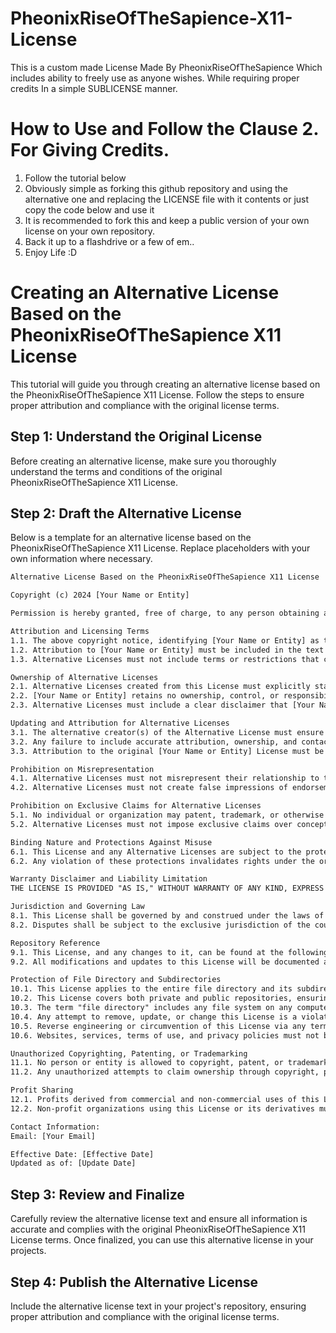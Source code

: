 # PheonixRiseOfTheSapience-X11-License
This is a custom made License Made By PheonixRiseOfTheSapience Which includes ability to freely use as anyone wishes. While requiring proper credits In a simple SUBLICENSE manner.

# How to Use and Follow the Clause 2. For Giving Credits.
1. Follow the tutorial below
2. Obviously simple as forking this github repository and using the alternative one and replacing the LICENSE file with it contents or just copy the code below and use it
3. It is recommended to fork this and keep a public version of your own license on your own repository.
4. Back it up to a flashdrive or a few of em..
5. Enjoy Life :D

# Creating an Alternative License Based on the PheonixRiseOfTheSapience X11 License

This tutorial will guide you through creating an alternative license based on the PheonixRiseOfTheSapience X11 License. Follow the steps to ensure proper attribution and compliance with the original license terms.

## Step 1: Understand the Original License

Before creating an alternative license, make sure you thoroughly understand the terms and conditions of the original PheonixRiseOfTheSapience X11 License.

## Step 2: Draft the Alternative License

Below is a template for an alternative license based on the PheonixRiseOfTheSapience X11 License. Replace placeholders with your own information where necessary.

```txt
Alternative License Based on the PheonixRiseOfTheSapience X11 License

Copyright (c) 2024 [Your Name or Entity]

Permission is hereby granted, free of charge, to any person obtaining a copy of this license and associated documentation files (the "License") to use, modify, and distribute this License or derivatives thereof, subject to the following conditions:

Attribution and Licensing Terms
1.1. The above copyright notice, identifying [Your Name or Entity] as the original creator of this License, must be retained in all copies or substantial portions of this License.
1.2. Attribution to [Your Name or Entity] must be included in the text of any Alternative Licenses, explicitly stating that the Alternative License is based on the [Your Name or Entity] License.
1.3. Alternative Licenses must not include terms or restrictions that conflict with this License or diminish its permissiveness.

Ownership of Alternative Licenses
2.1. Alternative Licenses created from this License must explicitly state the ownership of the alternative version, identifying the alternative creator(s) or entity/entities as the owner(s).
2.2. [Your Name or Entity] retains no ownership, control, or responsibility over any Alternative Licenses.
2.3. Alternative Licenses must include a clear disclaimer that [Your Name or Entity] is not the owner or legal representative of the Alternative License.

Updating and Attribution for Alternative Licenses
3.1. The alternative creator(s) of the Alternative License must ensure that all relevant contact and attribution information is accurate and properly updated in the License text.
3.2. Any failure to include accurate attribution, ownership, and contact details may invalidate the legality of the Alternative License.
3.3. Attribution to the original [Your Name or Entity] License must be preserved, but ownership credit for the alternative version must not imply ownership or endorsement by [Your Name or Entity].

Prohibition on Misrepresentation
4.1. Alternative Licenses must not misrepresent their relationship to the [Your Name or Entity] License or its author.
4.2. Alternative Licenses must not create false impressions of endorsement, shared ownership, or legal connection with [Your Name or Entity].

Prohibition on Exclusive Claims for Alternative Licenses
5.1. No individual or organization may patent, trademark, or otherwise restrict the use of this License or any Alternative Licenses derived from it.
5.2. Alternative Licenses must not impose exclusive claims over concepts, terms, or conditions present in this License.

Binding Nature and Protections Against Misuse
6.1. This License and any Alternative Licenses are subject to the protections outlined in Sections 4, 5, and 6 regarding circumvention, reverse engineering, or misuse.
6.2. Any violation of these protections invalidates rights under the original [Your Name or Entity] License and any Alternative Licenses derived from it.

Warranty Disclaimer and Liability Limitation
THE LICENSE IS PROVIDED "AS IS," WITHOUT WARRANTY OF ANY KIND, EXPRESS OR IMPLIED, INCLUDING BUT NOT LIMITED TO THE WARRANTIES OF MERCHANTABILITY, FITNESS FOR A PARTICULAR PURPOSE, AND NONINFRINGEMENT.

Jurisdiction and Governing Law
8.1. This License shall be governed by and construed under the laws of [Your Jurisdiction].
8.2. Disputes shall be subject to the exclusive jurisdiction of the courts of [Your Jurisdiction].

Repository Reference
9.1. This License, and any changes to it, can be found at the following repository: [Your Repository URL].
9.2. All modifications and updates to this License will be documented and published in the repository mentioned above.

Protection of File Directory and Subdirectories
10.1. This License applies to the entire file directory and its subdirectories, including all files and folders within the repository.
10.2. This License covers both private and public repositories, ensuring that the terms apply regardless of the repository's visibility.
10.3. The term "file directory" includes any file system on any computer machine.
10.4. Any attempt to remove, update, or change this License is a violation of the License itself.
10.5. Reverse engineering or circumvention of this License via any terms of use, privacy policy, license, websites, or services is strictly prohibited.
10.6. Websites, services, terms of use, and privacy policies must not be used to circumvent, reverse engineer, or otherwise violate this License.

Unauthorized Copyrighting, Patenting, or Trademarking
11.1. No person or entity is allowed to copyright, patent, or trademark this License or any derivative works thereof without explicit written consent from [Your Name or Entity].
11.2. Any unauthorized attempts to claim ownership through copyright, patents, or trademarks will render this License null and void for the offending party.

Profit Sharing
12.1. Profits derived from commercial and non-commercial uses of this License or its derivatives must be shared equally (50%) with the original creator, [Your Name or Entity].
12.2. Non-profit organizations using this License or its derivatives must allocate 5% of any profits made to [Your Name or Entity].

Contact Information:
Email: [Your Email]

Effective Date: [Effective Date]
Updated as of: [Update Date]
```
## Step 3: Review and Finalize

Carefully review the alternative license text and ensure all information is accurate and complies with the original PheonixRiseOfTheSapience X11 License terms. Once finalized, you can use this alternative license in your projects.

## Step 4: Publish the Alternative License

Include the alternative license text in your project's repository, ensuring proper attribution and compliance with the original license terms.

